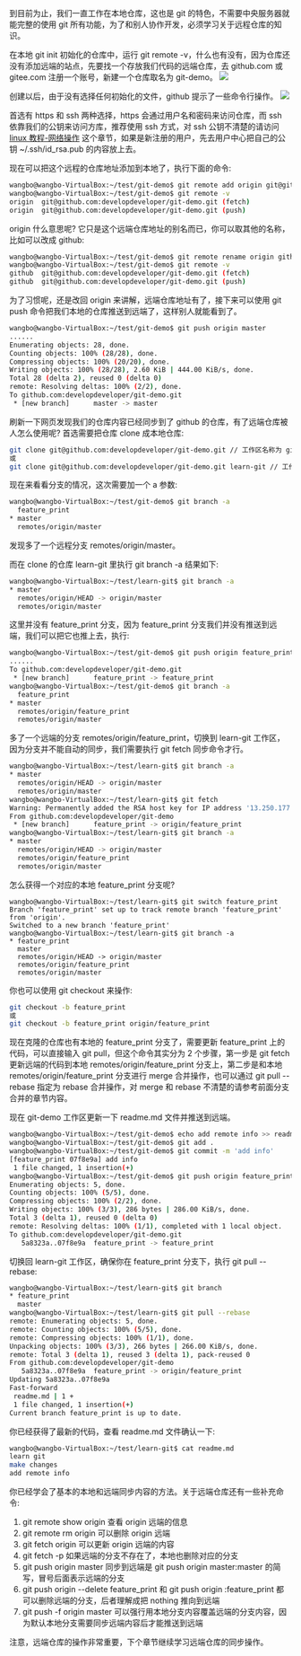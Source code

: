 到目前为止，我们一直工作在本地仓库，这也是 git 的特色，不需要中央服务器就能完整的使用 git 所有功能，为了和别人协作开发，必须学习关于远程仓库的知识。

在本地 git init 初始化的仓库中，运行 git remote -v，什么也有没有，因为仓库还没有添加远端的站点，先要找一个存放我们代码的远端仓库，去 github.com 或 gitee.com 注册一个账号，新建一个仓库取名为 git-demo。
![](http://develop-developer.oss-cn-hangzhou.aliyuncs.com/images/ooFutxwrW2H8Mbk2a-5hIEfp7k7e1QXmMmrAo4xL6M.png?x-oss-process=style/txt-water)

创建以后，由于没有选择任何初始化的文件，github 提示了一些命令行操作。
![](http://develop-developer.oss-cn-hangzhou.aliyuncs.com/images/9hLXa9XC7JQSHAHnT-ImWWuBZizHwCzhbaEoYM0r6b.png?x-oss-process=style/txt-water)

首选有 https 和 ssh 两种选择，https 会通过用户名和密码来访问仓库，而 ssh 依靠我们的公钥来访问方库，推荐使用 ssh 方式，对 ssh 公钥不清楚的请访问[linux 教程-网络操作](http://www.develop-developer.com/topics/EJhgvg7LypfmqM6wY) 这个章节，如果是新注册的用户，先去用户中心把自己的公钥 ~/.ssh/id_rsa.pub 的内容放上去。

现在可以把这个远程的仓库地址添加到本地了，执行下面的命令:

```bash
wangbo@wangbo-VirtualBox:~/test/git-demo$ git remote add origin git@github.com:developdeveloper/git-demo.git
wangbo@wangbo-VirtualBox:~/test/git-demo$ git remote -v
origin	git@github.com:developdeveloper/git-demo.git (fetch)
origin	git@github.com:developdeveloper/git-demo.git (push)
```

origin 什么意思呢? 它只是这个远端仓库地址的别名而已，你可以取其他的名称，比如可以改成 github:

```bash
wangbo@wangbo-VirtualBox:~/test/git-demo$ git remote rename origin github
wangbo@wangbo-VirtualBox:~/test/git-demo$ git remote -v
github	git@github.com:developdeveloper/git-demo.git (fetch)
github	git@github.com:developdeveloper/git-demo.git (push)
```

为了习惯呢，还是改回 origin 来讲解，远端仓库地址有了，接下来可以使用 git push 命令把我们本地的仓库推送到远端了，这样别人就能看到了。

```bash
wangbo@wangbo-VirtualBox:~/test/git-demo$ git push origin master
......
Enumerating objects: 28, done.
Counting objects: 100% (28/28), done.
Compressing objects: 100% (20/20), done.
Writing objects: 100% (28/28), 2.60 KiB | 444.00 KiB/s, done.
Total 28 (delta 2), reused 0 (delta 0)
remote: Resolving deltas: 100% (2/2), done.
To github.com:developdeveloper/git-demo.git
 * [new branch]      master -> master
```

刷新一下网页发现我们的仓库内容已经同步到了 github 的仓库，有了远端仓库被人怎么使用呢? 首选需要把仓库 clone 成本地仓库:

```bash
git clone git@github.com:developdeveloper/git-demo.git // 工作区名称为 git-demo
或
git clone git@github.com:developdeveloper/git-demo.git learn-git // 工作区名称为 learn-git
```

现在来看看分支的情况，这次需要加一个 a 参数:

```bash
wangbo@wangbo-VirtualBox:~/test/git-demo$ git branch -a
  feature_print
* master
  remotes/origin/master
```

发现多了一个远程分支 remotes/origin/master。

而在 clone 的仓库 learn-git 里执行 git branch -a 结果如下:

```bash
wangbo@wangbo-VirtualBox:~/test/learn-git$ git branch -a
* master
  remotes/origin/HEAD -> origin/master
  remotes/origin/master
```

这里并没有 feature_print 分支，因为 feature_print 分支我们并没有推送到远端，我们可以把它也推上去，执行:

```bash
wangbo@wangbo-VirtualBox:~/test/git-demo$ git push origin feature_print
......
To github.com:developdeveloper/git-demo.git
 * [new branch]      feature_print -> feature_print
wangbo@wangbo-VirtualBox:~/test/git-demo$ git branch -a
  feature_print
* master
  remotes/origin/feature_print
  remotes/origin/master
```

多了一个远端的分支 remotes/origin/feature_print，切换到 learn-git 工作区，因为分支并不能自动的同步，我们需要执行 git fetch 同步命令才行。

```bash
wangbo@wangbo-VirtualBox:~/test/learn-git$ git branch -a
* master
  remotes/origin/HEAD -> origin/master
  remotes/origin/master
wangbo@wangbo-VirtualBox:~/test/learn-git$ git fetch
Warning: Permanently added the RSA host key for IP address '13.250.177.223' to the list of known hosts.
From github.com:developdeveloper/git-demo
 * [new branch]      feature_print -> origin/feature_print
wangbo@wangbo-VirtualBox:~/test/learn-git$ git branch -a
* master
  remotes/origin/HEAD -> origin/master
  remotes/origin/feature_print
  remotes/origin/master
```

怎么获得一个对应的本地 feature_print 分支呢?

```
wangbo@wangbo-VirtualBox:~/test/learn-git$ git switch feature_print
Branch 'feature_print' set up to track remote branch 'feature_print' from 'origin'.
Switched to a new branch 'feature_print'
wangbo@wangbo-VirtualBox:~/test/learn-git$ git branch -a
* feature_print
  master
  remotes/origin/HEAD -> origin/master
  remotes/origin/feature_print
  remotes/origin/master
```

你也可以使用 git checkout 来操作:

```bash
git checkout -b feature_print
或
git checkout -b feature_print origin/feature_print
```

现在克隆的仓库也有本地的 feature_print 分支了，需要更新 feature_print 上的代码，可以直接输入 git pull，但这个命令其实分为 2 个步骤，第一步是 git fetch 更新远端的代码到本地 remotes/origin/feature_print 分支上，第二步是和本地 remotes/origin/feature_print 分支进行 merge 合并操作，也可以通过 git pull --rebase 指定为 rebase 合并操作，对 merge 和 rebase 不清楚的请参考前面分支合并的章节内容。

现在 git-demo 工作区更新一下 readme.md 文件并推送到远端。

```bash
wangbo@wangbo-VirtualBox:~/test/git-demo$ echo add remote info >> readme.md
wangbo@wangbo-VirtualBox:~/test/git-demo$ git add .
wangbo@wangbo-VirtualBox:~/test/git-demo$ git commit -m 'add info'
[feature_print 07f8e9a] add info
 1 file changed, 1 insertion(+)
wangbo@wangbo-VirtualBox:~/test/git-demo$ git push origin feature_print
Enumerating objects: 5, done.
Counting objects: 100% (5/5), done.
Compressing objects: 100% (2/2), done.
Writing objects: 100% (3/3), 286 bytes | 286.00 KiB/s, done.
Total 3 (delta 1), reused 0 (delta 0)
remote: Resolving deltas: 100% (1/1), completed with 1 local object.
To github.com:developdeveloper/git-demo.git
   5a8323a..07f8e9a  feature_print -> feature_print
```

切换回 learn-git 工作区，确保你在 feature_print 分支下，执行 git pull --rebase:

```bash
wangbo@wangbo-VirtualBox:~/test/learn-git$ git branch
* feature_print
  master
wangbo@wangbo-VirtualBox:~/test/learn-git$ git pull --rebase
remote: Enumerating objects: 5, done.
remote: Counting objects: 100% (5/5), done.
remote: Compressing objects: 100% (1/1), done.
Unpacking objects: 100% (3/3), 266 bytes | 266.00 KiB/s, done.
remote: Total 3 (delta 1), reused 3 (delta 1), pack-reused 0
From github.com:developdeveloper/git-demo
   5a8323a..07f8e9a  feature_print -> origin/feature_print
Updating 5a8323a..07f8e9a
Fast-forward
 readme.md | 1 +
 1 file changed, 1 insertion(+)
Current branch feature_print is up to date.
```

你已经获得了最新的代码，查看 readme.md 文件确认一下:

```bash
wangbo@wangbo-VirtualBox:~/test/learn-git$ cat readme.md
learn git
make changes
add remote info
```

你已经学会了基本的本地和远端同步内容的方法。关于远端仓库还有一些补充命令:

1. git remote show origin 查看 origin 远端的信息
2. git remote rm origin 可以删除 origin 远端
3. git fetch origin 可以更新 origin 远端的内容
4. git fetch -p 如果远端的分支不存在了，本地也删除对应的分支
5. git push origin master 同步到远端是 git push origin master:master 的简写，冒号后面表示远端的分支
6. git push origin --delete feature_print 和 git push origin :feature_print 都可以删除远端的分支，后者理解成把 nothing 推向到远端
7. git push -f origin master 可以强行用本地分支内容覆盖远端的分支内容，因为默认本地分支需要同步远端内容后才能推送到远端



注意，远端仓库的操作非常重要，下个章节继续学习远端仓库的同步操作。
